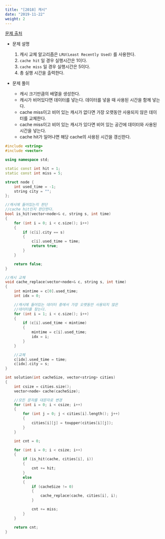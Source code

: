 ```yaml
---
title: "[2018] 캐시"
date: "2019-11-22"
weight: 2
---
```


[문제 출처](https://programmers.co.kr/learn/courses/30/lessons/17680)

- 문제 설명
	1. 캐시 교체 알고리즘은 `LRU(Least Recently Used)` 를 사용한다.
	2. `cache hit` 일 경우 실행시간은 1이다.
	3. `cache miss` 일 경우 실행시간은 5이다.
	4. 총 실행 시간을 출력한다.
	
- 문제 풀이
	- 캐시 크기만큼의 배열을 생성한다.
	- 캐시가 비어있다면 데이터를 넣는다. 데이터를 넣을 때 사용된 시간을 함께 넣는다.
	- cache miss이고 비어 있는 캐시가 없다면 가장 오랫동안 사용되지 않은 데이터를 교체한다.
	- cache miss이고 비어 있는 캐시가 있다면 비어 있는 공간에 데이터와 사용된 시간을 넣는다.
	- cache hit가 일어나면 해당 cache의 사용된 시간을 갱신한다.

```cpp
#include <string>
#include <vector>

using namespace std;

static const int hit = 1;
static const int miss = 5;

struct node {
	int used_time = -1;
	string city = "";
};

//캐시에 들어있는지 판단
//cache hit인지 판단한다.
bool is_hit(vector<node>& c, string s, int time)
{
	for (int i = 0; i < c.size(); i++)
	{
		if (c[i].city == s)
		{
			c[i].used_time = time;
			return true;
		}
	}

	return false;
}

//캐시 교체
void cache_replace(vector<node>& c, string s, int time)
{
	int mintime = c[0].used_time;
	int idx = 0;

	//캐시에 들어있는 데이터 중에서 가장 오랫동안 사용되지 않은
	//데이터를 찾는다.
	for (int i = 1; i < c.size(); i++)
	{
		if (c[i].used_time < mintime)
		{
			mintime = c[i].used_time;
			idx = i;
		}
	}

	//교체
	c[idx].used_time = time;
	c[idx].city = s;
}

int solution(int cacheSize, vector<string> cities)
{
	int csize = cities.size();
	vector<node> cache(cacheSize);

	//모든 문자를 대문자로 변경
	for (int i = 0; i < csize; i++)
	{
		for (int j = 0; j < cities[i].length(); j++)
		{
			cities[i][j] = toupper(cities[i][j]);
		}
	}

	int cnt = 0;

	for (int i = 0; i < csize; i++)
	{
		if (is_hit(cache, cities[i], i))
		{
			cnt += hit;
		}
		else
		{
			if (cacheSize != 0)
			{
				cache_replace(cache, cities[i], i);
			}

			cnt += miss;
		}
	}

	return cnt;
}
```